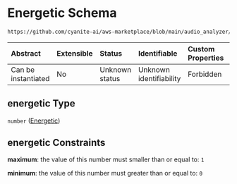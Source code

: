 # Energetic Schema

```txt
https://github.com/cyanite-ai/aws-marketplace/blob/main/audio_analyzer/schemes/marketplace_v1/schema/TaggingV8.schema.json#/$defs/MoodSimpleScoresV1/properties/energetic
```



| Abstract            | Extensible | Status         | Identifiable            | Custom Properties | Additional Properties | Access Restrictions | Defined In                                                                     |
| :------------------ | :--------- | :------------- | :---------------------- | :---------------- | :-------------------- | :------------------ | :----------------------------------------------------------------------------- |
| Can be instantiated | No         | Unknown status | Unknown identifiability | Forbidden         | Allowed               | none                | [TaggingV8.schema.json\*](../out/TaggingV8.schema.json "open original schema") |

## energetic Type

`number` ([Energetic](taggingv8-defs-moodsimplescoresv1-properties-energetic.md))

## energetic Constraints

**maximum**: the value of this number must smaller than or equal to: `1`

**minimum**: the value of this number must greater than or equal to: `0`
